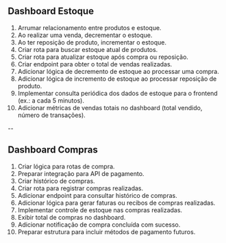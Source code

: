 ## Dashboard Estoque

1. Arrumar relacionamento entre produtos e estoque.
2. Ao realizar uma venda, decrementar o estoque.
3. Ao ter reposição de produto, incrementar o estoque.
4. Criar rota para buscar estoque atual de produtos.
5. Criar rota para atualizar estoque após compra ou reposição.
6. Criar endpoint para obter o total de vendas realizadas.
7. Adicionar lógica de decremento de estoque ao processar uma compra.
8. Adicionar lógica de incremento de estoque ao processar reposição de produto.
9. Implementar consulta periódica dos dados de estoque para o frontend (ex.: a cada 5 minutos).
10. Adicionar métricas de vendas totais no dashboard (total vendido, número de transações).

--

## Dashboard Compras

1. Criar lógica para rotas de compra.
2. Preparar integração para API de pagamento.
3. Criar histórico de compras.
4. Criar rota para registrar compras realizadas.
5. Adicionar endpoint para consultar histórico de compras.
6. Adicionar lógica para gerar faturas ou recibos de compras realizadas.
7. Implementar controle de estoque nas compras realizadas.
8. Exibir total de compras no dashboard.
9. Adicionar notificação de compra concluída com sucesso.
10. Preparar estrutura para incluir métodos de pagamento futuros.
